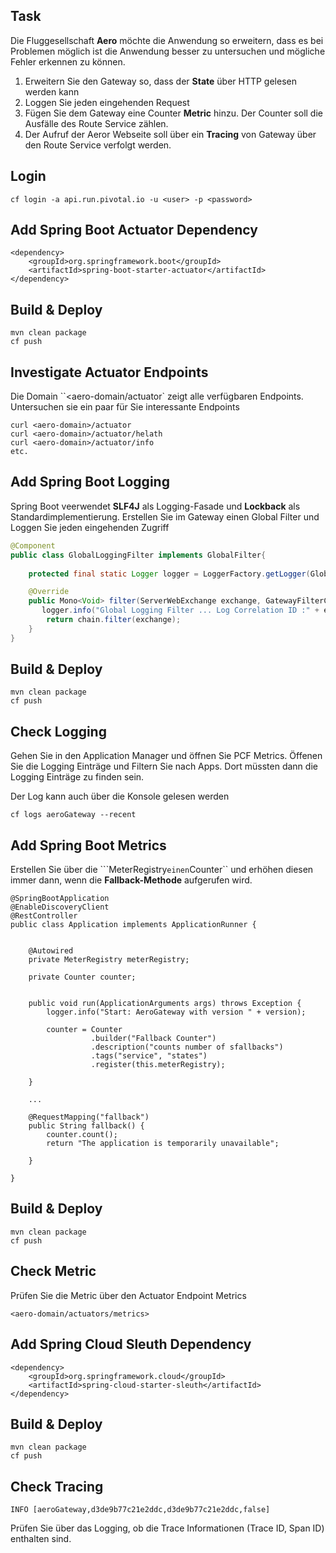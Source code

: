 ## Task 

Die Fluggesellschaft **Aero** möchte die Anwendung so erweitern, dass es bei Problemen möglich ist die Anwendung besser 
zu untersuchen und mögliche Fehler erkennen zu können.   

1. Erweitern Sie den Gateway so, dass der **State** über HTTP gelesen werden kann 
2. Loggen Sie jeden eingehenden Request 
3. Fügen Sie dem Gateway eine Counter **Metric** hinzu. Der Counter soll 
   die Ausfälle des Route Service zählen. 
4. Der Aufruf der Aeror Webseite soll über ein **Tracing** von Gateway über den Route Service verfolgt werden. 

## Login 

```
cf login -a api.run.pivotal.io -u <user> -p <password> 

```

## Add Spring Boot Actuator Dependency  

```
<dependency>
	<groupId>org.springframework.boot</groupId>
	<artifactId>spring-boot-starter-actuator</artifactId>
</dependency>

```


## Build & Deploy 

```
mvn clean package
cf push 

```



## Investigate Actuator Endpoints    

Die  Domain ``<aero-domain/actuator` zeigt alle verfügbaren Endpoints. Untersuchen sie ein paar für Sie interessante Endpoints

```
curl <aero-domain>/actuator
curl <aero-domain>/actuator/helath
curl <aero-domain>/actuator/info
etc.

```

## Add Spring Boot Logging   
Spring Boot veerwendet **SLF4J** als Logging-Fasade und **Lockback** als Standardimplementierung. 
Erstellen Sie im Gateway einen Global Filter und Loggen Sie jeden eingehenden Zugriff 

```java
@Component
public class GlobalLoggingFilter implements GlobalFilter{
	
    protected final static Logger logger = LoggerFactory.getLogger(GlobalLoggingFilter.class);

	@Override
	public Mono<Void> filter(ServerWebExchange exchange, GatewayFilterChain chain) {
	   logger.info("Global Logging Filter ... Log Correlation ID :" + exchange.getLogPrefix());
        return chain.filter(exchange);
	}
}

```

## Build & Deploy 

```
mvn clean package
cf push 

```

## Check Logging 
Gehen Sie in den Application Manager und öffnen Sie PCF Metrics. Öffenen Sie die Logging Einträge und Filtern Sie nach Apps. 
Dort müssten dann die Logging Einträge zu finden sein. 

Der Log kann auch über die Konsole gelesen werden 

```
cf logs aeroGateway --recent 

```

## Add Spring Boot Metrics 

Erstellen Sie über die ```MeterRegistry`` einen ``Counter`` und erhöhen diesen immer dann, wenn die **Fallback-Methode** aufgerufen wird. 


```
@SpringBootApplication
@EnableDiscoveryClient
@RestController
public class Application implements ApplicationRunner {

	
	@Autowired
	private MeterRegistry meterRegistry;
	
	private Counter counter;


	public void run(ApplicationArguments args) throws Exception {
		logger.info("Start: AeroGateway with version " + version);
		
		counter = Counter
				  .builder("Fallback Counter")
				  .description("counts number of sfallbacks")
				  .tags("service", "states")
				  .register(this.meterRegistry);

	}
	
	...

	@RequestMapping("fallback")
	public String fallback() {
		counter.count();
		return "The application is temporarily unavailable";

	}

}

```

## Build & Deploy 

```
mvn clean package
cf push 

```

## Check Metric 

Prüfen Sie die Metric über den Actuator Endpoint Metrics   


```
<aero-domain/actuators/metrics>

```


## Add Spring Cloud Sleuth Dependency  

```
<dependency>
	<groupId>org.springframework.cloud</groupId>
	<artifactId>spring-cloud-starter-sleuth</artifactId>
</dependency>

```


## Build & Deploy 

```
mvn clean package
cf push 

```

## Check Tracing 


```
INFO [aeroGateway,d3de9b77c21e2ddc,d3de9b77c21e2ddc,false] 

```

Prüfen Sie über das Logging, ob die Trace Informationen (Trace ID, Span ID) enthalten sind. 




